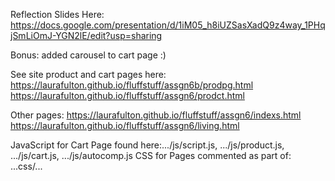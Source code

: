 Reflection Slides Here: 
https://docs.google.com/presentation/d/1iM05_h8iUZSasXadQ9z4way_1PHqjSmLiOmJ-YGN2lE/edit?usp=sharing

Bonus: added carousel to cart page :) 



See site product and cart pages here:
https://laurafulton.github.io/fluffstuff/assgn6b/prodpg.html
https://laurafulton.github.io/fluffstuff/assgn6/prodct.html


Other pages:
https://laurafulton.github.io/fluffstuff/assgn6/indexs.html
https://laurafulton.github.io/fluffstuff/assgn6/living.html


JavaScript for Cart Page found here:.../js/script.js, .../js/product.js, .../js/cart.js, .../js/autocomp.js 
CSS for Pages commented as part of: ...css/...
